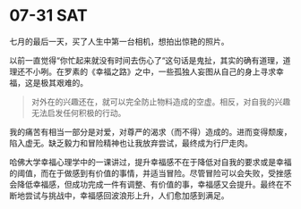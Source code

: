 # 07-31 SAT

七月的最后一天，买了人生中第一台相机，想拍出惊艳的照片。



以前一直觉得“你忙起来就没有时间去伤心了“这句话是鬼扯，其实的确有道理，道理还不小咧。在罗素的《幸福之路》之中，一些孤独人妄图从自己的身上寻求幸福，这是极其艰难的。

> 对外在的兴趣还在，就可以完全防止物料造成的空虚。相反，对自我的兴趣无法启发任何积极的行动。

我的痛苦有相当一部分是对爱，对尊严的渴求（而不得）造成的。进而变得颓废，陷入虚无。缺乏毅力和冒险精神也让我放弃尝试，最终成为行尸走肉。

哈佛大学幸福心理学中的一课讲过，提升幸福感不在于降低对自我的要求或是幸福的阈值，而在于做感到有价值的事情，并适当冒险。尽管冒险可以会失败，受挫感会降低幸福感，但成功完成一件有调整、有价值的事，幸福感又会提升。最终在不断地尝试与挑战中，幸福感回波浪形上升，人们愈加感到满足。

